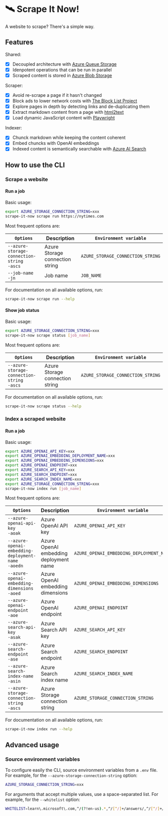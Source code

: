 # 🛰️ Scrape It Now!

A website to scrape? There's a simple way.

## Features

Shared:

- [x] Decoupled architecture with [Azure Queue Storage](https://learn.microsoft.com/en-us/azure/storage/queues)
- [x] Idenpotent operations that can be run in parallel
- [x] Scraped content is stored in [Azure Blob Storage](https://learn.microsoft.com/en-us/azure/storage/blobs)

Scraper:

- [x] Avoid re-scrape a page if it hasn't changed
- [x] Block ads to lower network costs with [The Block List Project](https://github.com/blocklistproject/Lists)
- [x] Explore pages in depth by detecting links and de-duplicating them
- [x] Extract markdown content from a page with [html2text](https://github.com/aaronsw/html2text)
- [x] Load dynamic JavaScript content with [Playwright](https://github.com/microsoft/playwright-python)

Indexer:

- [x] Chunck markdown while keeping the content coherent
- [x] Embed chuncks with OpenAI embeddings
- [x] Indexed content is semantically searchable with [Azure AI Search](https://learn.microsoft.com/en-us/azure/search)

## How to use the CLI

### Scrape a website

#### Run a job

Basic usage:

```bash
export AZURE_STORAGE_CONNECTION_STRING=xxx
scrape-it-now scrape run https://nytimes.com
```

Most frequent options are:

| `Options` | Description | `Environment variable` |
|-|-|-|
| `--azure-storage-connection-string`</br>`-ascs` | Azure Storage connection string | `AZURE_STORAGE_CONNECTION_STRING` |
| `--job-name`</br>`-jn` | Job name | `JOB_NAME` |

For documentation on all available options, run:

```bash
scrape-it-now scrape run --help
```

#### Show job status

Basic usage:

```bash
export AZURE_STORAGE_CONNECTION_STRING=xxx
scrape-it-now scrape status [job_name]
```

Most frequent options are:

| `Options` | Description | `Environment variable` |
|-|-|-|
| `--azure-storage-connection-string`</br>`-ascs` | Azure Storage connection string | `AZURE_STORAGE_CONNECTION_STRING` |

For documentation on all available options, run:

```bash
scrape-it-now scrape status --help
```

### Index a scraped website

#### Run a job

Basic usage:

```bash
export AZURE_OPENAI_API_KEY=xxx
export AZURE_OPENAI_EMBEDDING_DEPLOYMENT_NAME=xxx
export AZURE_OPENAI_EMBEDDING_DIMENSIONS=xxx
export AZURE_OPENAI_ENDPOINT=xxx
export AZURE_SEARCH_API_KEY=xxx
export AZURE_SEARCH_ENDPOINT=xxx
export AZURE_SEARCH_INDEX_NAME=xxx
export AZURE_STORAGE_CONNECTION_STRING=xxx
scrape-it-now index run [job_name]
```

Most frequent options are:

| `Options` | Description | `Environment variable` |
|-|-|-|
| `--azure-openai-api-key`</br>`-aoak` | Azure OpenAI API key | `AZURE_OPENAI_API_KEY` |
| `--azure-openai-embedding-deployment-name`</br>`-aoedn` | Azure OpenAI embedding deployment name | `AZURE_OPENAI_EMBEDDING_DEPLOYMENT_NAME` |
| `--azure-openai-embedding-dimensions`</br>`-aoed` | Azure OpenAI embedding dimensions | `AZURE_OPENAI_EMBEDDING_DIMENSIONS` |
| `--azure-openai-endpoint`</br>`-aoe` | Azure OpenAI endpoint | `AZURE_OPENAI_ENDPOINT` |
| `--azure-search-api-key`</br>`-asak` | Azure Search API key | `AZURE_SEARCH_API_KEY` |
| `--azure-search-endpoint`</br>`-ase` | Azure Search endpoint | `AZURE_SEARCH_ENDPOINT` |
| `--azure-search-index-name`</br>`-asin` | Azure Search index name | `AZURE_SEARCH_INDEX_NAME` |
| `--azure-storage-connection-string`</br>`-ascs` | Azure Storage connection string | `AZURE_STORAGE_CONNECTION_STRING` |

For documentation on all available options, run:

```bash
scrape-it-now index run --help
```

## Advanced usage

### Source environment variables

To configure easily the CLI, source environment variables from a `.env` file. For example, for the `--azure-storage-connection-string` option:

```bash
AZURE_STORAGE_CONNECTION_STRING=xxx
```

For arguments that accept multiple values, use a space-separated list. For example, for the `--whitelist` option:

```bash
WHITELIST=learn\.microsoft\.com,^/(?!en-us).*,^/[^/]+/answers/,^/[^/]+/previous-versions/ go\.microsoft\.com,.*
```
